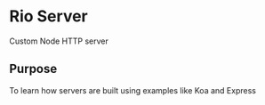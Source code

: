 # Rio Server
Custom Node HTTP server

## Purpose
To learn how servers are built using examples like Koa and Express